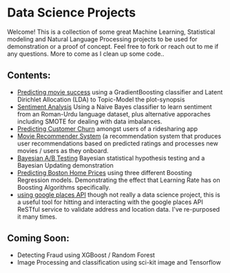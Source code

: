 # Data Science Projects
Welcome! This is a collection of some great Machine Learning, Statistical modeling and Natural Language Processing projects to be used for demonstration or a proof of concept. Feel free to fork or reach out to me if any questions. More to come as I clean up some code..

## Contents:
 - [Predicting movie success](https://github.com/MaxBamberger/DataScienceProjects/tree/master/film-success-classifier) using a GradientBoosting classifier and Latent Dirichlet Allocation (LDA) to Topic-Model the plot-synopsis
  - [Sentiment Analysis](https://github.com/MaxBamberger/DataScienceProjects/tree/master/NB-sentiment-analysis) Using a Naive Bayes classifier to learn sentiment from an Roman-Urdu language dataset, plus alternative apporaches including SMOTE for dealing with data imbalances. 
 - [Predicting Customer Churn](https://github.com/MaxBamberger/DataScienceProjects/tree/master/churn-model) amongst users of a ridesharing app  
 - [Movie Recommender System](https://github.com/MaxBamberger/DataScienceProjects/tree/master/movie_recommender_system) (a recommendation system that produces user recommendations based on predicted ratings and processes new movies / users as they onboard.
 - [Bayesian A/B Testing](https://github.com/MaxBamberger/DataScienceProjects/tree/master/exploring-bayes) Bayesian statistical hypothesis testing and a Bayesian Updating demonstration
 - [Predicting Boston Home Prices](https://github.com/MaxBamberger/DataScienceProjects/blob/master/boston-home-prices/Boston-Home-Prices.ipynb) using three different Boosting Regression models. Demonstrating the effect that Learning Rate has on Boosting Algorithms specifically.
  - [using google places API](https://github.com/MaxBamberger/DataScienceProjects/tree/master/places-api) though not really a data science project, this is a useful tool for hitting and interacting with the google places API ReSTful service to validate address and location data. I've re-purposed it many times.
 
 ## Coming Soon:
 - Detecting Fraud using XGBoost / Random Forest 
 - Image Processing and classification using sci-kit image and Tensorflow
 

